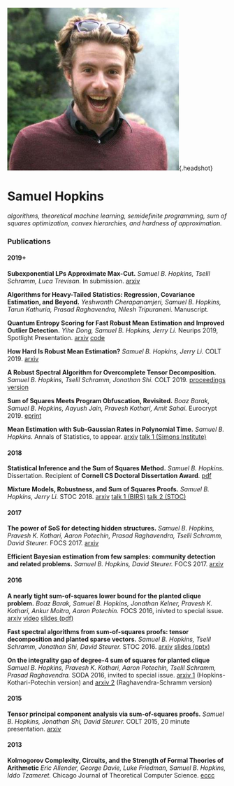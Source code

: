 ![](sam_headshot_informal.jpg){.headshot}

# Samuel Hopkins

*algorithms, theoretical machine learning, semidefinite programming, sum of squares optimization, convex hierarchies, and hardness of approximation.*


### Publications


#### 2019+

**Subexponential LPs Approximate Max-Cut.** *Samuel B. Hopkins, Tselil Schramm, Luca Trevisan.* In submission. [arxiv](https://arxiv.org/abs/1911.10304)

**Algorithms for Heavy-Tailed Statistics: Regression, Covariance Estimation, and Beyond.** *Yeshwanth Cherapanamjeri, Samuel B. Hopkins, Tarun Kathuria, Prasad Raghavendra, Nilesh Tripuraneni.* Manuscript.

**Quantum Entropy Scoring for Fast Robust Mean Estimation and Improved Outlier Detection.** *Yihe Dong, Samuel B. Hopkins, Jerry Li.* Neurips 2019, Spotlight Presentation. [arxiv](https://arxiv.org/abs/1906.11366) [code](https://github.com/twistedcubic/que-outlier-detection)

**How Hard Is Robust Mean Estimation?** *Samuel B. Hopkins, Jerry Li.* COLT 2019. [arxiv](https://arxiv.org/abs/1903.07870)

**A Robust Spectral Algorithm for Overcomplete Tensor Decomposition.** *Samuel B. Hopkins, Tselil Schramm, Jonathan Shi.* COLT 2019. [proceedings version](http://proceedings.mlr.press/v99/hopkins19b.html)

**Sum of Squares Meets Program Obfuscation, Revisited.** *Boaz Barak, Samuel B. Hopkins, Aayush Jain, Pravesh Kothari, Amit Sahai.* Eurocrypt 2019. [eprint](https://eprint.iacr.org/2018/1237)

**Mean Estimation with Sub-Gaussian Rates in Polynomial Time.** *Samuel B. Hopkins.* Annals of Statistics, to appear. [arxiv](https://arxiv.org/abs/1809.07425) [talk 1 (Simons Institute)](https://www.youtube.com/watch?v=_E096DMEkRo&t=1447s)

#### 2018

**Statistical Inference and the Sum of Squares Method.** *Samuel B. Hopkins.* Dissertation. Recipient of **Cornell CS Doctoral Dissertation Award**. [pdf](thesis.pdf)

**Mixture Models, Robustness, and Sum of Squares Proofs.** *Samuel B. Hopkins, Jerry Li.* STOC 2018. [arxiv](https://arxiv.org/abs/1711.07454) [talk 1 (BIRS)](http://www.birs.ca/events/2017/5-day-workshops/17w5133/videos/watch/201711151031-Hopkins.html) [talk 2 (STOC)](https://dl.acm.org/ft_gateway.cfm?id=3188748&type=mp4&path=%2F3190000%2F3188748%2F7B-1%2Emp4)


#### 2017

**The power of SoS for detecting hidden structures.** *Samuel B. Hopkins, Pravesh K. Kothari, Aaron Potechin, Prasad Raghavendra, Tselil Schramm, David Steurer.* FOCS 2017. [arxiv](https://arxiv.org/abs/1710.05017)

**Efficient Bayesian estimation from few samples: community detection and related problems.** *Samuel B. Hopkins, David Steurer.* FOCS 2017. [arxiv](https://arxiv.org/abs/1710.00264)

#### 2016
**A nearly tight sum-of-squares lower bound for the planted clique problem.** *Boaz Barak, Samuel B. Hopkins, Jonathan Kelner, Pravesh K. Kothari, Ankur Moitra, Aaron Potechin.* FOCS 2016, inivted to special issue. [arxiv](https://arxiv.org/abs/1604.03084) [video](http://techtalks.tv/talks/a-nearly-tight-sum-of-squares-lower-bound-for-the-planted-clique-problem/62950/) [slides (pdf)](focs-2016-talk.pdf)

**Fast spectral algorithms from sum-of-squares proofs: tensor decomposition and planted sparse vectors.** *Samuel B. Hopkins, Tselil Schramm, Jonathan Shi, David Steurer.* STOC 2016. [arxiv](https://arxiv.org/abs/1512.02337) [slides (pptx)](stoc-2016-talk.pptx)

**On the integrality gap of degree-4 sum of squares for planted clique** *Samuel B. Hopkins, Pravesh K. Kothari, Aaron Potechin, Tselil Schramm, Prasad Raghavendra.* SODA 2016, invited to special issue. [arxiv 1](https://arxiv.org/abs/1507.05230) (Hopkins-Kothari-Potechin version) and [arxiv 2](https://arxiv.org/abs/1507.05136) (Raghavendra-Schramm version)

#### 2015
**Tensor principal component analysis via sum-of-squares proofs.** *Samuel B. Hopkins, Jonathan Shi, David Steurer.* COLT 2015, 20 minute presentation. [arxiv](https://arxiv.org/abs/1507.03269)

#### 2013
**Kolmogorov Complexity, Circuits, and the Strength of Formal Theories of Arithmetic** *Eric Allender, George Davie, Luke Friedman, Samuel B. Hopkins, Iddo Tzameret.* Chicago Journal of Theoretical Computer Science. [eccc](https://eccc.weizmann.ac.il/report/2012/028/)



